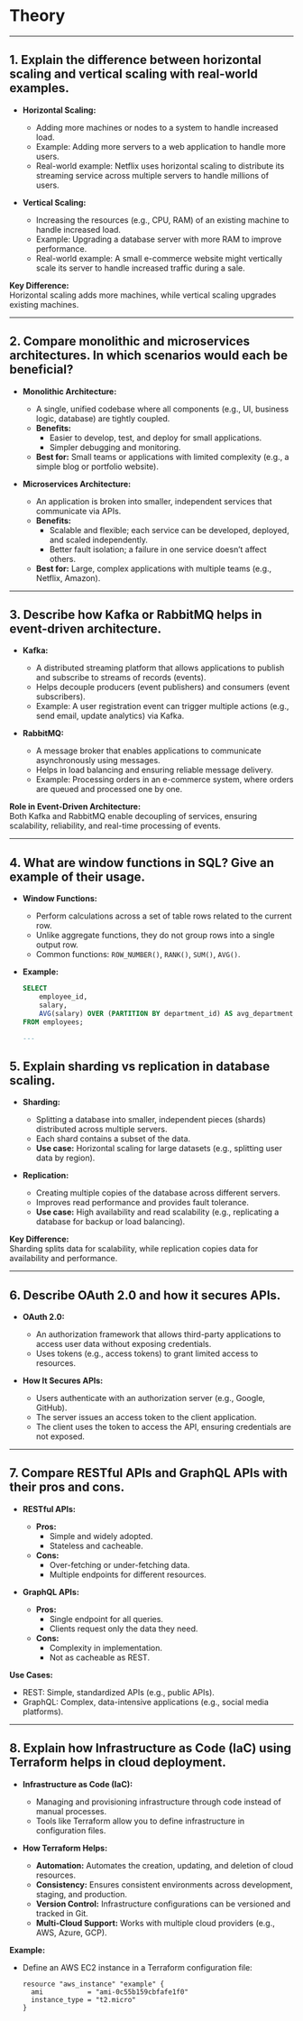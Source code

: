# Theory

---

## 1. Explain the difference between horizontal scaling and vertical scaling with real-world examples.

- **Horizontal Scaling:**

  - Adding more machines or nodes to a system to handle increased load.
  - Example: Adding more servers to a web application to handle more users.
  - Real-world example: Netflix uses horizontal scaling to distribute its streaming service across multiple servers to handle millions of users.

- **Vertical Scaling:**
  - Increasing the resources (e.g., CPU, RAM) of an existing machine to handle increased load.
  - Example: Upgrading a database server with more RAM to improve performance.
  - Real-world example: A small e-commerce website might vertically scale its server to handle increased traffic during a sale.

**Key Difference:**  
Horizontal scaling adds more machines, while vertical scaling upgrades existing machines.

---

## 2. Compare monolithic and microservices architectures. In which scenarios would each be beneficial?

- **Monolithic Architecture:**

  - A single, unified codebase where all components (e.g., UI, business logic, database) are tightly coupled.
  - **Benefits:**
    - Easier to develop, test, and deploy for small applications.
    - Simpler debugging and monitoring.
  - **Best for:** Small teams or applications with limited complexity (e.g., a simple blog or portfolio website).

- **Microservices Architecture:**
  - An application is broken into smaller, independent services that communicate via APIs.
  - **Benefits:**
    - Scalable and flexible; each service can be developed, deployed, and scaled independently.
    - Better fault isolation; a failure in one service doesn’t affect others.
  - **Best for:** Large, complex applications with multiple teams (e.g., Netflix, Amazon).

---

## 3. Describe how Kafka or RabbitMQ helps in event-driven architecture.

- **Kafka:**

  - A distributed streaming platform that allows applications to publish and subscribe to streams of records (events).
  - Helps decouple producers (event publishers) and consumers (event subscribers).
  - Example: A user registration event can trigger multiple actions (e.g., send email, update analytics) via Kafka.

- **RabbitMQ:**
  - A message broker that enables applications to communicate asynchronously using messages.
  - Helps in load balancing and ensuring reliable message delivery.
  - Example: Processing orders in an e-commerce system, where orders are queued and processed one by one.

**Role in Event-Driven Architecture:**  
Both Kafka and RabbitMQ enable decoupling of services, ensuring scalability, reliability, and real-time processing of events.

---

## 4. What are window functions in SQL? Give an example of their usage.

- **Window Functions:**

  - Perform calculations across a set of table rows related to the current row.
  - Unlike aggregate functions, they do not group rows into a single output row.
  - Common functions: `ROW_NUMBER()`, `RANK()`, `SUM()`, `AVG()`.

- **Example:**

  ```sql
  SELECT
      employee_id,
      salary,
      AVG(salary) OVER (PARTITION BY department_id) AS avg_department_salary
  FROM employees;

  ---
  ```

## 5. Explain sharding vs replication in database scaling.

- **Sharding:**

  - Splitting a database into smaller, independent pieces (shards) distributed across multiple servers.
  - Each shard contains a subset of the data.
  - **Use case:** Horizontal scaling for large datasets (e.g., splitting user data by region).

- **Replication:**
  - Creating multiple copies of the database across different servers.
  - Improves read performance and provides fault tolerance.
  - **Use case:** High availability and read scalability (e.g., replicating a database for backup or load balancing).

**Key Difference:**  
Sharding splits data for scalability, while replication copies data for availability and performance.

---

## 6. Describe OAuth 2.0 and how it secures APIs.

- **OAuth 2.0:**

  - An authorization framework that allows third-party applications to access user data without exposing credentials.
  - Uses tokens (e.g., access tokens) to grant limited access to resources.

- **How It Secures APIs:**
  - Users authenticate with an authorization server (e.g., Google, GitHub).
  - The server issues an access token to the client application.
  - The client uses the token to access the API, ensuring credentials are not exposed.

---

## 7. Compare RESTful APIs and GraphQL APIs with their pros and cons.

- **RESTful APIs:**

  - **Pros:**
    - Simple and widely adopted.
    - Stateless and cacheable.
  - **Cons:**
    - Over-fetching or under-fetching data.
    - Multiple endpoints for different resources.

- **GraphQL APIs:**
  - **Pros:**
    - Single endpoint for all queries.
    - Clients request only the data they need.
  - **Cons:**
    - Complexity in implementation.
    - Not as cacheable as REST.

**Use Cases:**

- REST: Simple, standardized APIs (e.g., public APIs).
- GraphQL: Complex, data-intensive applications (e.g., social media platforms).

---

## 8. Explain how Infrastructure as Code (IaC) using Terraform helps in cloud deployment.

- **Infrastructure as Code (IaC):**

  - Managing and provisioning infrastructure through code instead of manual processes.
  - Tools like Terraform allow you to define infrastructure in configuration files.

- **How Terraform Helps:**
  - **Automation:** Automates the creation, updating, and deletion of cloud resources.
  - **Consistency:** Ensures consistent environments across development, staging, and production.
  - **Version Control:** Infrastructure configurations can be versioned and tracked in Git.
  - **Multi-Cloud Support:** Works with multiple cloud providers (e.g., AWS, Azure, GCP).

**Example:**

- Define an AWS EC2 instance in a Terraform configuration file:
  ```hcl
  resource "aws_instance" "example" {
    ami           = "ami-0c55b159cbfafe1f0"
    instance_type = "t2.micro"
  }
  ```
